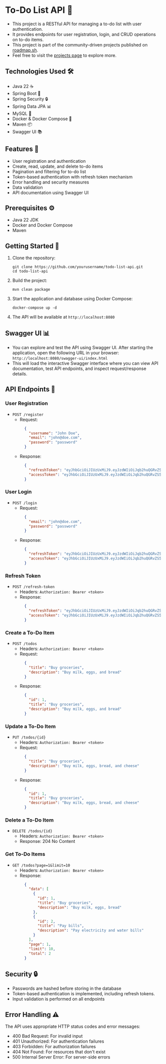 # To-Do List API 📝

- This project is a RESTful API for managing a to-do list with user authentication.
- It provides endpoints for user registration, login, and CRUD operations on to-do items.
- This project is part of the community-driven projects published
  on [roadmap.sh](https://roadmap.sh/projects/todo-list-api).
- Feel free to visit the [projects page](https://roadmap.sh/projects) to explore more.

## Technologies Used 🛠️

- Java 22 ☕
- Spring Boot 🍃
- Spring Security 🔒
- Spring Data JPA 📊
- MySQL 🐬️
- Docker & Docker Compose 🐳
- Maven 📦
- Swagger UI 📚

## Features 🌟

- User registration and authentication
- Create, read, update, and delete to-do items
- Pagination and filtering for to-do list
- Token-based authentication with refresh token mechanism
- Error handling and security measures
- Data validation
- API documentation using Swagger UI

## Prerequisites ⚙️

- Java 22 JDK
- Docker and Docker Compose
- Maven

## Getting Started 🚀

1. Clone the repository:
   ```
   git clone https://github.com/yourusername/todo-list-api.git
   cd todo-list-api
   ```

2. Build the project:
   ```
   mvn clean package
   ```

3. Start the application and database using Docker Compose:
   ```
   docker-compose up -d
   ```

4. The API will be available at `http://localhost:8080`

## Swagger UI 📊

- You can explore and test the API using Swagger UI. After starting the application, open the following URL in your
  browser: `http://localhost:8080/swagger-ui/index.html`
- This will load the interactive Swagger interface where you can view API documentation, test API endpoints, and inspect
  request/response details.

## API Endpoints 🔗

### User Registration

- `POST /register`
  - Request:
    ```json
      {
        "username": "John Doe",
        "email": "john@doe.com",
        "password": "password"
      }
    ```
  - Response:
    ```json
      {
        "refreshToken": "eyJhbGciOiJIUzUxMiJ9.eyJzdWIiOiJqb2huQGRvZS5jb20iLCJpYXQiOjE3MjkwMTExMjYsImV4cCI6MTcyOTYxNTkyNn0.UKJ0N32v2cmREU46FbOoe0kF-LqizTi6TY5IO0y8xNyEvUt6ql9QfkhP1nO92uMb67ZQjqKOYI5KyF00GdgQzw",
        "accessToken": "eyJhbGciOiJIUzUxMiJ9.eyJzdWIiOiJqb2huQGRvZS5jb20iLCJpYXQiOjE3MjkwMTExMjYsImV4cCI6MTcyOTAxODMyNn0.iKEb1nItMmSzCw868CdFCipY82W0_MyWDRL19EYYcj7-K7GGUauo6WjpdEIQ84sOWEwyhj7GY7tRqpLKkGsosQ"
      }
    ```

### User Login

- `POST /login`
  - Request:
      ```json
        {
          "email": "john@doe.com",
          "password": "password"
        }
      ```
  - Response:
    ```json
      {
        "refreshToken": "eyJhbGciOiJIUzUxMiJ9.eyJzdWIiOiJqb2huQGRvZS5jb20iLCJpYXQiOjE3MjkwMTExMjYsImV4cCI6MTcyOTYxNTkyNn0.UKJ0N32v2cmREU46FbOoe0kF-LqizTi6TY5IO0y8xNyEvUt6ql9QfkhP1nO92uMb67ZQjqKOYI5KyF00GdgQzw",
        "accessToken": "eyJhbGciOiJIUzUxMiJ9.eyJzdWIiOiJqb2huQGRvZS5jb20iLCJpYXQiOjE3MjkwMTExMjYsImV4cCI6MTcyOTAxODMyNn0.iKEb1nItMmSzCw868CdFCipY82W0_MyWDRL19EYYcj7-K7GGUauo6WjpdEIQ84sOWEwyhj7GY7tRqpLKkGsosQ"
      }
    ```

### Refresh Token

- `POST /refresh-token`
  - Headers: `Authorization: Bearer <token>`
  - Response:
    ```json
      {
        "refreshToken": "eyJhbGciOiJIUzUxMiJ9.eyJzdWIiOiJqb2huQGRvZS5jb20iLCJpYXQiOjE3MjkwMTExMjYsImV4cCI6MTcyOTYxNTkyNn0.UKJ0N32v2cmREU46FbOoe0kF-LqizTi6TY5IO0y8xNyEvUt6ql9QfkhP1nO92uMb67ZQjqKOYI5KyF00GdgQzw",
        "accessToken": "eyJhbGciOiJIUzUxMiJ9.eyJzdWIiOiJqb2huQGRvZS5jb20iLCJpYXQiOjE3MjkwMTExMjYsImV4cCI6MTcyOTAxODMyNn0.iKEb1nItMmSzCw868CdFCipY82W0_MyWDRL19EYYcj7-K7GGUauo6WjpdEIQ84sOWEwyhj7GY7tRqpLKkGsosQ"
      }
    ```

### Create a To-Do Item

- `POST /todos`
  - Headers: `Authorization: Bearer <token>`
  - Request:
    ```json
      {
        "title": "Buy groceries",
        "description": "Buy milk, eggs, and bread"
      }
    ```
  - Response:
    ```json
      {
        "id": 1,
        "title": "Buy groceries",
        "description": "Buy milk, eggs, and bread"
      }
    ```

### Update a To-Do Item

- `PUT /todos/{id}`
  - Headers: `Authorization: Bearer <token>`
  - Request:
      ```json
        {
          "title": "Buy groceries",
          "description": "Buy milk, eggs, bread, and cheese"
        }
      ```
  - Response:
    ```json
      {
        "id": 1,
        "title": "Buy groceries",
        "description": "Buy milk, eggs, bread, and cheese"
      } 
    ```

### Delete a To-Do Item

- `DELETE /todos/{id}`
  - Headers: `Authorization: Bearer <token>`
  - Response: 204 No Content

### Get To-Do Items

- `GET /todos?page=1&limit=10`
  - Headers: `Authorization: Bearer <token>`
  - Response:
    ```json
      {
        "data": [
          {
            "id": 1,
            "title": "Buy groceries",
            "description": "Buy milk, eggs, bread"
          },
          {
            "id": 2,
            "title": "Pay bills",
            "description": "Pay electricity and water bills"
          }
        ],
        "page": 1,
        "limit": 10,
        "total": 2
      }
    ```

## Security 🔒

- Passwords are hashed before storing in the database
- Token-based authentication is implemented, including refresh tokens.
- Input validation is performed on all endpoints

## Error Handling ⚠️

The API uses appropriate HTTP status codes and error messages:

- 400 Bad Request: For invalid input
- 401 Unauthorized: For authentication failures
- 403 Forbidden: For authorization failures
- 404 Not Found: For resources that don't exist
- 500 Internal Server Error: For server-side errors